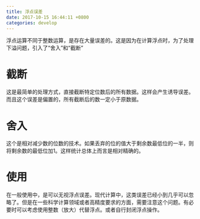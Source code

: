 ```yaml
---
title: 浮点误差
date: 2017-10-15 16:44:11 +0800
categories: develop
---
```


浮点运算不同于整数运算，是存在大量误差的。这是因为在计算浮点时，为了处理下溢问题，引入了“舍入”和“截断”
<!-- more -->

# 截断

这是最简单的处理方式，直接截断特定位数后的所有数据。这样会产生诱导误差。而且这个误差是偏置的，所有截断后的数一定小于原数据。

# 舍入

这个是相对减少数的位数的技术。如果丢弃的位的值大于剩余数最低位的一半，则将剩余数的最低位加1。这样统计总体上而言是相对精确的。

# 使用

在一般使用中，是可以无视浮点误差。现代计算中，这类误差已经小到几乎可以忽略了。但是在一些科学计算领域或者高精度要求的方面，需要注意这个问题。有必要时可以考虑使用整数（放大）代替浮点。或者自行封闭浮点操作。


